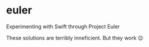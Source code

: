 # euler
Experimenting with Swift through Project Euler

These solutions are terribly inneficient. But they work 😉
